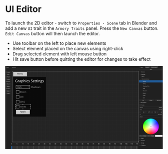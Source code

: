 # UI Editor

To launch the 2D editor - switch to `Properties - Scene` tab in Blender and add a new `UI` trait in the `Armory Traits` panel. Press the `New Canvas` button. `Edit Canvas` button will then launch the editor.

- Use toolbar on the left to place new elements
- Select element placed on the canvas using right-click
- Drag selected element with left mouse button
- Hit save button before quitting the editor for changes to take effect

![](essentials/img/armory2d.png)
